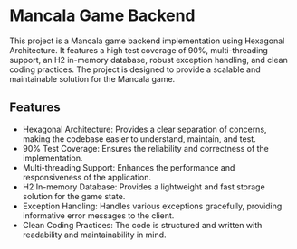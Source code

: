 # Mancala Game Backend

This project is a Mancala game backend implementation using Hexagonal Architecture. It features a high test coverage of 90%, multi-threading support, an H2 in-memory database, robust exception handling, and clean coding practices. The project is designed to provide a scalable and maintainable solution for the Mancala game.

## Features

- Hexagonal Architecture: Provides a clear separation of concerns, making the codebase easier to understand, maintain, and test.
- 90% Test Coverage: Ensures the reliability and correctness of the implementation.
- Multi-threading Support: Enhances the performance and responsiveness of the application.
- H2 In-memory Database: Provides a lightweight and fast storage solution for the game state.
- Exception Handling: Handles various exceptions gracefully, providing informative error messages to the client.
- Clean Coding Practices: The code is structured and written with readability and maintainability in mind.
